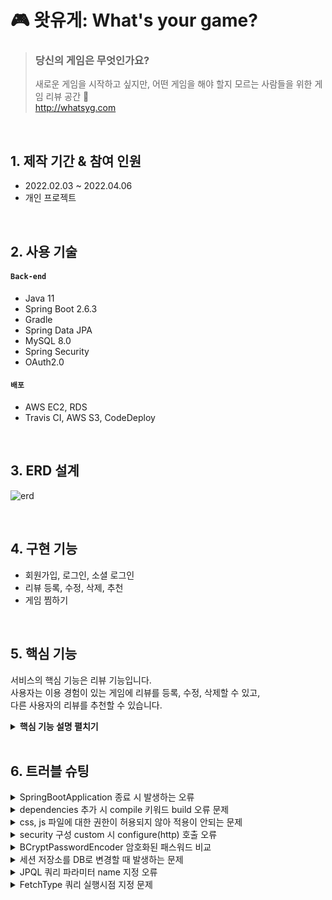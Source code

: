 # 🎮 왓유게: What's your game?
>### 당신의 게임은 무엇인가요?  
>새로운 게임을 시작하고 싶지만, 어떤 게임을 해야 할지 모르는 사람들을 위한 게임 리뷰 공간 🎁  
>http://whatsyg.com

</br>

## 1. 제작 기간 & 참여 인원
- 2022.02.03 ~ 2022.04.06
- 개인 프로젝트

</br>

## 2. 사용 기술
#### `Back-end`
  - Java 11
  - Spring Boot 2.6.3
  - Gradle
  - Spring Data JPA
  - MySQL 8.0
  - Spring Security
  - OAuth2.0
#### `배포`
  - AWS EC2, RDS
  - Travis CI, AWS S3, CodeDeploy

</br>

## 3. ERD 설계
![erd](https://user-images.githubusercontent.com/92259017/162871014-868072b6-0ce6-4b7b-b49e-8f78f72695ae.png)

</br>

## 4. 구현 기능
- 회원가입, 로그인, 소셜 로그인
- 리뷰 등록, 수정, 삭제, 추천
- 게임 찜하기

</br>

## 5. 핵심 기능
서비스의 핵심 기능은 리뷰 기능입니다.  
사용자는 이용 경험이 있는 게임에 리뷰를 등록, 수정, 삭제할 수 있고,  
다른 사용자의 리뷰를 추천할 수 있습니다.  

<details>
<summary><b>핵심 기능 설명 펼치기</b></summary>
<div markdown="1">

### 5.1. 전체 흐름
프로젝트는 Model2 구조 기반의 MVC 패턴으로 개발하였으며,  
객체 지향적인 프로그래밍을 위해 서버 처리 과정을 Controller, Service, Repository로 분리하여 작업하였습니다.
  
![image](https://user-images.githubusercontent.com/92259017/156873527-466abdae-ae0d-4b6a-9207-7baa0a7976ad.png)
  
### 5.2. 사용자 요청
  ![image](https://user-images.githubusercontent.com/92259017/162882567-99cb2aa0-c5a6-462f-a1e1-d8cca77b59b6.png)
- **입력 체크** :pushpin: [코드 확인](https://github.com/heewonim131/whats-your-game/blob/07407a6819c6e70f7ebc65736e6491b9c186c6a0/src/main/resources/templates/game-details.html#L234)
  - 사용자가 작성한 리뷰를 등록하기 전에 별점과 내용이 입력되었는지 확인합니다.
  
- **Ajax 비동기 요청** :pushpin: [코드 확인](https://github.com/heewonim131/whats-your-game/blob/07407a6819c6e70f7ebc65736e6491b9c186c6a0/src/main/resources/templates/game-details.html#L244)
  - 사용자는 한 게임에 리뷰를 하나만 작성할 수 있으므로 리뷰 작성 여부를 확인하는 요청을 보내고,  
  성공적으로 처리되었을 경우 리뷰를 등록하는 POST 요청을 비동기로 날립니다.

### 5.3. Controller
![image](https://user-images.githubusercontent.com/92259017/162882621-0ef3add0-b694-4cf0-bcdd-5031faea99a6.png)
  
- **요청 처리, 결과 응답** :pushpin: [코드 확인](https://github.com/heewonim131/whats-your-game/blob/07407a6819c6e70f7ebc65736e6491b9c186c6a0/src/main/java/com/example/whatsyourgame/controller/ReviewController.java#L31)
  - Controller에서는 화면단에서 넘어온 요청을 받고, Service 계층에 로직 처리를 위임합니다.
  - Service 계층에서 넘어온 로직 처리 결과를 화면단에 응답해줍니다.

### 5.4. Service
![image](https://user-images.githubusercontent.com/92259017/162882650-f98b2c30-f2ef-490f-a643-02c273f1ed87.png)
  
- **리뷰 작성 여부 확인** :pushpin: [코드 확인](https://github.com/heewonim131/whats-your-game/blob/07407a6819c6e70f7ebc65736e6491b9c186c6a0/src/main/java/com/example/whatsyourgame/service/ReviewService.java#L36)
  - 요청 시 전달받은 game_id와 user_id를 조건으로 하여 Review를 조회하고,  
  기존 등록된 리뷰 여부에 따라 로직 처리 결과를 전달합니다.

- **리뷰 등록 처리** :pushpin: [코드 확인](https://github.com/heewonim131/whats-your-game/blob/07407a6819c6e70f7ebc65736e6491b9c186c6a0/src/main/java/com/example/whatsyourgame/service/ReviewService.java#L28)
  - 추천수, created_at, updated_at 등의 기본값을 설정해주고 리뷰를 등록합니다.

![image](https://user-images.githubusercontent.com/92259017/162882677-a130abb9-a863-4093-ae9f-a3a125dd5a6a.png)

- **리뷰 수정** :pushpin: [코드 확인](https://github.com/heewonim131/whats-your-game/blob/07407a6819c6e70f7ebc65736e6491b9c186c6a0/src/main/java/com/example/whatsyourgame/entity/Review.java#L49)
  - DB에 update 쿼리를 날리지 않고, Entity에 구현한 update 메서드를 호출하여 객체의 값을 변경합니다.

### 5.5. Repository
![image](https://user-images.githubusercontent.com/92259017/162882706-09dddce4-73ba-4d82-b5cc-e54acda5fbf7.png)
  
- **리뷰 저장** :pushpin: [코드 확인](https://github.com/heewonim131/whats-your-game/blob/07407a6819c6e70f7ebc65736e6491b9c186c6a0/src/main/java/com/example/whatsyourgame/service/ReviewService.java#L32)
  - 작성 여부가 확인된 리뷰는 DB에 저장합니다.
  - 저장된 리뷰는 다시 Repository - Service - Controller를 거쳐 화면단에 송출됩니다.

- 기본적인 CRUD 기능은 Spring Data JPA를 활용하여 처리합니다.:pushpin: [코드 확인](https://github.com/heewonim131/whats-your-game/blob/07407a6819c6e70f7ebc65736e6491b9c186c6a0/src/main/java/com/example/whatsyourgame/repository/ReviewRepository.java#L11)
  
</div>
</details>

</br>

## 6. 트러블 슈팅
<details>
<summary>SpringBootApplication 종료 시 발생하는 오류</summary>
<div markdown="1">

- 에러 메시지
  - Execution failed for task ':server-basic-test:BasicTestApplication.main()'.  
  \> Build cancelled while executing task ':server-basic-test:BasicTestApplication.main()'  
  \* Try:  
  Run with --stacktrace option to get the stack trace. Run with --info or --debug option to get more log output. Run with --scan to get full insights.  
- `gradle` 대신 `IntelliJ`를 사용해서 빌드하고 실행하도록 설정을 변경하여 해결

</div>
</details>
  
<details>
<summary>dependencies 추가 시 compile 키워드 build 오류 문제</summary>
<div markdown="1">

- 에러 메시지
  - No candidates found for method call compile
- dependencies 추가 시 `compile`을 `implementation`으로 수정하여 해결
- `gradle 3.0`부터는 `compile`키워드가 `deprecated`됨

</div>
</details>
  
<details>
<summary>css, js 파일에 대한 권한이 허용되지 않아 적용이 안되는 문제</summary>
<div markdown="1">

- 정적 파일에 대한 security 권한을 허용하여 해결
  - `.antMatchers("/css/**", "/fonts/**", "/images/**", "/js/**", "/sass/**").permitAll()`

</div>
</details>
  
<details>
<summary>security 구성 custom 시 configure(http) 호출 오류</summary>
<div markdown="1">
  
- 에러 메시지
  - java.lang.IllegalStateException: Can't configure anyRequest after itself
- WebSecurityConfigurerAdapter 클래스의 configure() 메서드를 오버라이딩하며 자동 생성된 `super.configure(http)` 메서드를 삭제하여 해결

</div>
</details>

<details>
<summary>BCryptPasswordEncoder 암호화된 패스워드 비교</summary>
<div markdown="1">

- 패스워드 인코더의 matches() 메서드 사용하여 해결
- `getPasswordEncoder().matches(getPasswordEncoder().encode(user.getPassword()), actUser.getPassword());`

</div>
</details>

<details>
<summary>세션 저장소를 DB로 변경할 때 발생하는 문제</summary>
<div markdown="1">

- DB에 spring session 관련 테이블 생성하여 해결
- [spring github의 session schema.sql 파일 참고](https://github.com/spring-projects/spring-session/blob/master/spring-session-jdbc/src/main/resources/org/springframework/session/jdbc/schema-mysql.sql) 
  
</div>
</details>

<details>
<summary>JPQL 쿼리 파라미터 name 지정 오류</summary>
<div markdown="1">

- 에러 메시지
  - org.springframework.dao.InvalidDataAccessApiUsageException: For queries with named parameters you need to use provide names for method parameters. Use @Param for query method parameters, or when on Java 8+ use the javac flag -parameters.;
- Preferences(Command + ,) > Build, Execution, Deployment > Compiler > Java Compiler 에서  
  `Additional command line parameters` 부분에 `-parameters` 추가하여 해결

</div>
</details>
  
<details>
<summary>FetchType 쿼리 실행시점 지정 문제</summary>
<div markdown="1">

- 즉시 로딩이 필요하지 않은 컬럼의 경우, 호출할 때 쿼리를 생성하도록 FetchType을 `LAZY` 타입으로 지정
  
</div>
</details>
  
</br>
